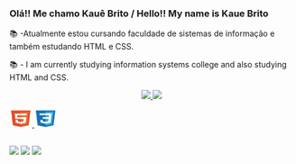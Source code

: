 ### Olá!! Me chamo Kauê Brito / Hello!! My name is Kaue Brito

 :books: -Atualmente estou cursando faculdade de sistemas de informação e também estudando HTML e CSS.
          
 :books: - I am currently studying information systems college and also studying HTML and CSS.

<div align="center">
  <a href="https://github.com/Britox7">
  <img height="150em" src="https://github-readme-stats.vercel.app/api?username=Britox7&show_icons=true&theme=tokyonight&include_all_commits=true&count_private=true"/>
  <img height="150em" src="https://github-readme-stats.vercel.app/api/top-langs/?username=Britox7&layout=compact&langs_count=7&theme=tokyonight"/>
</div>
  
  <br>
  
   <img  alt="Rafa-HTML" height="30" width="40" src="https://raw.githubusercontent.com/devicons/devicon/master/icons/html5/html5-original.svg">
   <img  alt="Rafa-CSS" height="30" width="40" src="https://raw.githubusercontent.com/devicons/devicon/master/icons/css3/css3-original.svg">
  
  ##
  
  <div> 
  <a href="https://instagram.com/_britox7/" target="_blank"><img src="https://img.shields.io/badge/Instagram-%23E4405F.svg?style=for-the-badge&logo=Instagram&logoColor=white" target="_blank"></a>
 <a href = "mailto:kaueribeiro125@gmail.com"><img src="https://img.shields.io/badge/Gmail-D14836?style=for-the-badge&logo=gmail&logoColor=white" target="_blank"></a>
  <a href="https://www.linkedin.com/in/kaue-brito-19937b234/" target="_blank"><img src="https://img.shields.io/badge/linkedin-%230077B5.svg?style=for-the-badge&logo=linkedin&logoColor=white" target="_blank"></a>
  
 
 
</div>
